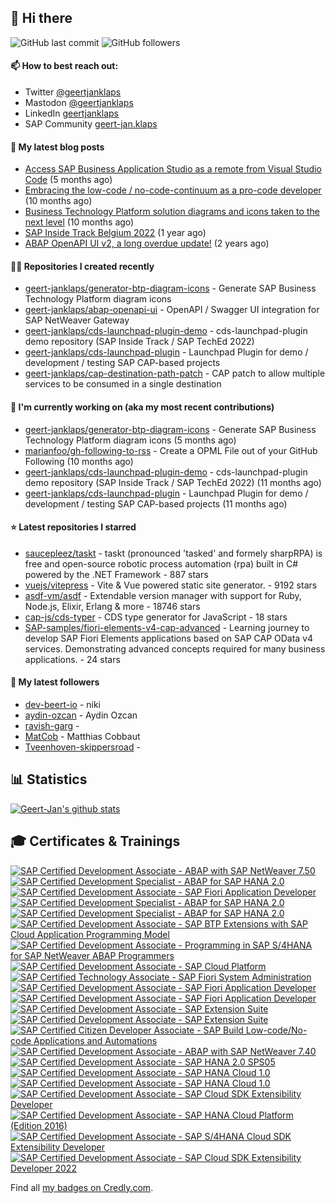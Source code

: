 ## 👋 Hi there 



![GitHub last commit](https://img.shields.io/github/last-commit/geert-janklaps/geert-janklaps?label=updated)
![GitHub followers](https://img.shields.io/github/followers/geert-janklaps?label=GitHub%20followers)

#### 📫 How to best reach out: 
- Twitter [@geertjanklaps](https://twitter.com/geertjanklaps)
- Mastodon [@geertjanklaps](https://saptodon.org/@geertjanklaps)
- LinkedIn [geertjanklaps](https://www.linkedin.com/in/geertjanklaps/)
- SAP Community [geert-jan.klaps](https://people.sap.com/geert-jan.klaps)

#### 📖 My latest blog posts
- [Access SAP Business Application Studio as a remote from Visual Studio Code](https://blogs.sap.com/?p=1753884) (5 months ago)
- [Embracing the low-code / no-code-continuum as a pro-code developer](https://blogs.sap.com/?p=1665373) (10 months ago)
- [Business Technology Platform solution diagrams and icons taken to the next level](https://blogs.sap.com/?p=1655751) (10 months ago)
- [SAP Inside Track Belgium 2022](https://blogs.sap.com/2022/06/09/sap-inside-track-belgium-2022/) (1 year ago)
- [ABAP OpenAPI UI v2, a long overdue update!](https://blogs.sap.com/?p=1519083) (2 years ago)

#### 👨‍💻 Repositories I created recently

- [geert-janklaps/generator-btp-diagram-icons](https://github.com/geert-janklaps/generator-btp-diagram-icons) - Generate SAP Business Technology Platform diagram icons
- [geert-janklaps/abap-openapi-ui](https://github.com/geert-janklaps/abap-openapi-ui) - OpenAPI / Swagger UI integration for SAP NetWeaver Gateway
- [geert-janklaps/cds-launchpad-plugin-demo](https://github.com/geert-janklaps/cds-launchpad-plugin-demo) - cds-launchpad-plugin demo repository (SAP Inside Track / SAP TechEd 2022)
- [geert-janklaps/cds-launchpad-plugin](https://github.com/geert-janklaps/cds-launchpad-plugin) - Launchpad Plugin for demo / development / testing SAP CAP-based projects
- [geert-janklaps/cap-destination-path-patch](https://github.com/geert-janklaps/cap-destination-path-patch) - CAP patch to allow multiple services to be consumed in a single destination

#### 👷 I'm currently working on (aka my most recent contributions)

- [geert-janklaps/generator-btp-diagram-icons](https://github.com/geert-janklaps/generator-btp-diagram-icons) - Generate SAP Business Technology Platform diagram icons (5 months ago)
- [marianfoo/gh-following-to-rss](https://github.com/marianfoo/gh-following-to-rss) - Create a OPML File out of your GitHub Following (10 months ago)
- [geert-janklaps/cds-launchpad-plugin-demo](https://github.com/geert-janklaps/cds-launchpad-plugin-demo) - cds-launchpad-plugin demo repository (SAP Inside Track / SAP TechEd 2022) (11 months ago)
- [geert-janklaps/cds-launchpad-plugin](https://github.com/geert-janklaps/cds-launchpad-plugin) - Launchpad Plugin for demo / development / testing SAP CAP-based projects (11 months ago)

#### ⭐ Latest repositories I starred

- [saucepleez/taskt](https://github.com/saucepleez/taskt) - taskt (pronounced &#39;tasked&#39; and formely sharpRPA) is free and open-source robotic process automation (rpa) built in C# powered by the .NET Framework - 887 stars
- [vuejs/vitepress](https://github.com/vuejs/vitepress) - Vite &amp; Vue powered static site generator. - 9192 stars
- [asdf-vm/asdf](https://github.com/asdf-vm/asdf) - Extendable version manager with support for Ruby, Node.js, Elixir, Erlang &amp; more - 18746 stars
- [cap-js/cds-typer](https://github.com/cap-js/cds-typer) - CDS type generator for JavaScript - 18 stars
- [SAP-samples/fiori-elements-v4-cap-advanced](https://github.com/SAP-samples/fiori-elements-v4-cap-advanced) - Learning journey to develop SAP Fiori Elements applications based on SAP CAP OData v4 services. Demonstrating advanced concepts required for many business applications. - 24 stars

#### 👥 My latest followers

- [dev-beert-io](https://github.com/dev-beert-io) - niki
- [aydin-ozcan](https://github.com/aydin-ozcan) - Aydin Ozcan
- [ravish-garg](https://github.com/ravish-garg) - 
- [MatCob](https://github.com/MatCob) - Matthias Cobbaut
- [Tveenhoven-skippersroad](https://github.com/Tveenhoven-skippersroad) - 


## 📊 Statistics

[![Geert-Jan's github stats](https://github-readme-stats.vercel.app/api?username=geert-janklaps&show_icons=true&count_private=true)](https://github.com/geert-janklaps)

## 🎓 Certificates & Trainings

<!--START_SECTION:badges-->

[![SAP Certified Development Associate - ABAP with SAP NetWeaver 7.50](https://images.credly.com/size/110x110/images/6ff3e2c5-c046-45de-b603-e0f4e36a5694/C_TAW12_750.png)](http://www.credly.com/badges/707b32a6-6c20-448b-869f-80afac438269 "SAP Certified Development Associate - ABAP with SAP NetWeaver 7.50")
[![SAP Certified Development Specialist - ABAP for SAP HANA 2.0](https://images.credly.com/size/110x110/images/c404c861-c9d8-49d5-aa48-1e69fdb83f04/E_HANAAW_16.png)](http://www.credly.com/badges/521d459b-eb06-4c0b-86de-50c5e7fac861 "SAP Certified Development Specialist - ABAP for SAP HANA 2.0")
[![SAP Certified Development Associate - SAP Fiori Application Developer](https://images.credly.com/size/110x110/images/844e0d1e-45e7-4818-8640-df588b002d8d/C_FIORDEV_21.png)](http://www.credly.com/badges/7b88bb2b-1e21-49d9-94c9-b4e1541d3b63 "SAP Certified Development Associate - SAP Fiori Application Developer")
[![SAP Certified Development Specialist - ABAP for SAP HANA 2.0](https://images.credly.com/size/110x110/images/29d99e14-2b75-4fe0-bba2-8f45833c237c/E_HANAAW_16.png)](http://www.credly.com/badges/ce97cfa5-281d-458e-9a67-52b914d28bdf "SAP Certified Development Specialist - ABAP for SAP HANA 2.0")
[![SAP Certified Development Specialist - ABAP for SAP HANA 2.0](https://images.credly.com/size/110x110/images/60e6a251-6597-49c9-a349-6b24c981e1b9/E_HANAAW_16.png)](http://www.credly.com/badges/1a52f944-1b1f-4148-8de0-40b8f2cf47e5 "SAP Certified Development Specialist - ABAP for SAP HANA 2.0")
[![SAP Certified Development Associate - SAP BTP Extensions with SAP Cloud Application Programming Model](https://images.credly.com/size/110x110/images/6a26918e-9cf4-4a6a-ae5b-ecdf843893ec/image.png)](http://www.credly.com/badges/265a3e09-46e1-4ae8-bbf6-e723eface29a "SAP Certified Development Associate - SAP BTP Extensions with SAP Cloud Application Programming Model")
[![SAP Certified Development Associate - Programming in SAP S/4HANA for SAP NetWeaver ABAP Programmers](https://images.credly.com/size/110x110/images/8f1cab67-77cd-4f7d-bcfb-74c7ee2e94fe/C_S4HDEV1909.png)](http://www.credly.com/badges/eced859f-44db-4516-9894-ba0564d7eac4 "SAP Certified Development Associate - Programming in SAP S/4HANA for SAP NetWeaver ABAP Programmers")
[![SAP Certified Development Associate - SAP Cloud Platform](https://images.credly.com/size/110x110/images/9070d83d-e38c-452d-a8d7-fd6a98336029/CP.png)](http://www.credly.com/badges/0e141153-33e5-4555-8b33-080a71ce8687 "SAP Certified Development Associate - SAP Cloud Platform")
[![SAP Certified Technology Associate - SAP Fiori System Administration](https://images.credly.com/size/110x110/images/14286dc1-ab42-4242-be28-2a19211c96ea/C_FIORADM_21.png)](http://www.credly.com/badges/4d2d29fd-533c-4f0f-971b-163d003f35b9 "SAP Certified Technology Associate - SAP Fiori System Administration")
[![SAP Certified Development Associate - SAP Fiori Application Developer](https://images.credly.com/size/110x110/images/63d2e49b-dc8d-41a8-b670-682f4e837095/image.png)](http://www.credly.com/badges/4923504b-cf7b-434d-a88b-4b4930ece124 "SAP Certified Development Associate - SAP Fiori Application Developer")
[![SAP Certified Development Associate - SAP Fiori Application Developer](https://images.credly.com/size/110x110/images/c0d964b1-5696-474f-9e43-ca2d3469e043/C_FIORDEV_21.png)](http://www.credly.com/badges/0b90f4b0-3dd3-4a4a-9994-bdce50042ad3 "SAP Certified Development Associate - SAP Fiori Application Developer")
[![SAP Certified Development Associate - SAP Extension Suite](https://images.credly.com/size/110x110/images/85bc8165-48de-448b-884f-b345c68d09d9/image.png)](http://www.credly.com/badges/ebb9c743-cbb4-4e26-8089-3c78e46f5fe1 "SAP Certified Development Associate - SAP Extension Suite")
[![SAP Certified Development Associate - SAP Extension Suite](https://images.credly.com/size/110x110/images/769d7535-901e-465b-af40-012a1b9cfd8c/SAP_ExtensionSuite.png)](http://www.credly.com/badges/6f631d06-665c-4437-8bf3-97399b0d2492 "SAP Certified Development Associate - SAP Extension Suite")
[![SAP Certified Citizen Developer Associate - SAP Build Low-code/No-code Applications and Automations](https://images.credly.com/size/110x110/images/fa0b47fb-1092-4cd8-ba09-19756df77b25/image.png)](http://www.credly.com/badges/d53bcdc6-b275-4b4a-adcf-f194826e6347 "SAP Certified Citizen Developer Associate - SAP Build Low-code/No-code Applications and Automations")
[![SAP Certified Development Associate - ABAP with SAP NetWeaver 7.40](https://images.credly.com/size/110x110/images/cdc45318-6d1d-4ed4-b5ae-0c04be840c90/74.png)](http://www.credly.com/badges/9e8e5afb-73c3-4b2e-99b4-0a544f7f988a "SAP Certified Development Associate - ABAP with SAP NetWeaver 7.40")
[![SAP Certified Development Associate - SAP HANA 2.0 SPS05](https://images.credly.com/size/110x110/images/5ca47ad5-d206-4102-b1cb-934d25ad9162/Hana1.png)](http://www.credly.com/badges/565ff67b-a5ce-4907-b096-2aec1aa0ad85 "SAP Certified Development Associate - SAP HANA 2.0 SPS05")
[![SAP Certified Development Associate - SAP HANA Cloud 1.0](https://images.credly.com/size/110x110/images/b287672d-5767-49f1-9723-b5e66d1909a6/image.png)](http://www.credly.com/badges/20adec7e-5636-4641-8563-10b54a13590a "SAP Certified Development Associate - SAP HANA Cloud 1.0")
[![SAP Certified Development Associate - SAP HANA Cloud 1.0](https://images.credly.com/size/110x110/images/831e4d4f-c428-49fb-96a2-1163a0a03f49/image.png)](http://www.credly.com/badges/9845fd6f-682d-4c82-8eef-529a0693384c "SAP Certified Development Associate - SAP HANA Cloud 1.0")
[![SAP Certified Development Associate - SAP Cloud SDK Extensibility Developer](https://images.credly.com/size/110x110/images/d9a309a3-2e54-4ad7-979d-1693d0b0f216/C_S4CDK_2021.png)](http://www.credly.com/badges/fe9cab48-b04d-4058-82d1-7f8202319c7a "SAP Certified Development Associate - SAP Cloud SDK Extensibility Developer")
[![SAP Certified Development Associate - SAP HANA Cloud Platform (Edition 2016)](https://images.credly.com/size/110x110/images/bbb47aaa-ae43-4bdf-a6dc-649ef3109a61/2016.png)](http://www.credly.com/badges/ae364726-ffec-4e97-9e74-3ba7d669048c "SAP Certified Development Associate - SAP HANA Cloud Platform (Edition 2016)")
[![SAP Certified Development Associate - SAP S/4HANA Cloud SDK Extensibility Developer](https://images.credly.com/size/110x110/images/a5ddf664-e701-4e64-8804-6bbe407384a9/SDK.png)](http://www.credly.com/badges/6fc4526a-d776-4b97-a79d-1bf10398baf4 "SAP Certified Development Associate - SAP S/4HANA Cloud SDK Extensibility Developer")
[![SAP Certified Development Associate - SAP Cloud SDK Extensibility Developer 2022](https://images.credly.com/size/110x110/images/15004f33-4b20-4005-98f5-0194451ec52d/image.png)](http://www.credly.com/badges/7e73b9da-d73a-4412-ab56-182851bfa927 "SAP Certified Development Associate - SAP Cloud SDK Extensibility Developer 2022")
<!--END_SECTION:badges-->

Find all [my badges on Credly.com](https://www.credly.com/users/geert-jan-klaps/badges).


